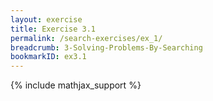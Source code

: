 ```yaml
---
layout: exercise
title: Exercise 3.1
permalink: /search-exercises/ex_1/
breadcrumb: 3-Solving-Problems-By-Searching
bookmarkID: ex3.1
---
```


{% include mathjax_support %}
